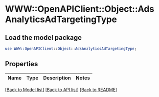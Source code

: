 # WWW::OpenAPIClient::Object::AdsAnalyticsAdTargetingType

## Load the model package
```perl
use WWW::OpenAPIClient::Object::AdsAnalyticsAdTargetingType;
```

## Properties
Name | Type | Description | Notes
------------ | ------------- | ------------- | -------------

[[Back to Model list]](../README.md#documentation-for-models) [[Back to API list]](../README.md#documentation-for-api-endpoints) [[Back to README]](../README.md)


